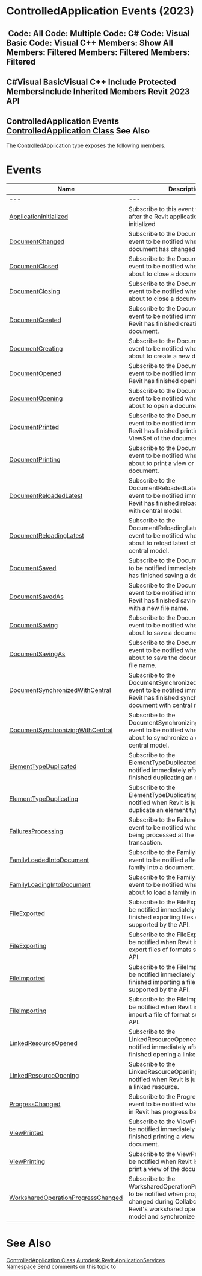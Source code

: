 # ControlledApplication Events (2023)

﻿
 Code: All Code: Multiple Code: C# Code: Visual Basic Code: Visual C++  Members: Show All Members: Filtered Members: Filtered Members: Filtered   
---  
C#Visual BasicVisual C++
Include Protected MembersInclude Inherited Members
Revit 2023 API  
---  
ControlledApplication Events  
[ControlledApplication Class](35859972-2407-3910-cb07-bbb337e307e6.md "ControlledApplication Class") See Also  
---  
The [ControlledApplication](35859972-2407-3910-cb07-bbb337e307e6.md "ControlledApplication Class") type exposes the following members.
# Events
| Name | Description |
| --- | --- |
| --- | --- | --- |
| [ApplicationInitialized](1d917597-712c-cec3-db2a-8301c62a8ee3.md "ApplicationInitialized Event") | Subscribe to this event to get notified after the Revit application has been initialized |
| [DocumentChanged](f7acc5b4-a1b4-12ca-802b-0ee78942589e.md "DocumentChanged Event") | Subscribe to the DocumentChanged event to be notified when Revit document has changed. |
| [DocumentClosed](b089cc05-ba85-03c2-e256-9f18ca7affc9.md "DocumentClosed Event") | Subscribe to the DocumentClosing event to be notified when Revit is just about to close a document. |
| [DocumentClosing](2f0a7a6f-ed8b-0518-c5f8-edb14b321296.md "DocumentClosing Event") | Subscribe to the DocumentClosing event to be notified when Revit is just about to close a document. |
| [DocumentCreated](89f514bf-f067-308d-0518-f050450bde72.md "DocumentCreated Event") | Subscribe to the DocumentCreated event to be notified immediately after Revit has finished creating a new document. |
| [DocumentCreating](5814928c-7794-395a-fdcd-5c3bd13b73ed.md "DocumentCreating Event") | Subscribe to the DocumentCreating event to be notified when Revit is just about to create a new document. |
| [DocumentOpened](7e5bc7a1-0475-b2ec-0aec-c410015737fe.md "DocumentOpened Event") | Subscribe to the DocumentOpened event to be notified immediately after Revit has finished opening a document. |
| [DocumentOpening](99a0bcc4-fede-b66b-198d-a53f46ecf149.md "DocumentOpening Event") | Subscribe to the DocumentOpening event to be notified when Revit is just about to open a document. |
| [DocumentPrinted](2bef4cd3-5ef7-8bf9-1d90-f6e9f875ac28.md "DocumentPrinted Event") | Subscribe to the DocumentPrinted event to be notified immediately after Revit has finished printing a view or ViewSet of the document. |
| [DocumentPrinting](4f2f328a-3f67-4679-0f78-a5ee36ae95db.md "DocumentPrinting Event") | Subscribe to the DocumentPrinting event to be notified when Revit is just about to print a view or ViewSet of the document. |
| [DocumentReloadedLatest](9b16d42f-2b88-d162-b266-8afa5222c439.md "DocumentReloadedLatest Event") | Subscribe to the DocumentReloadedLatestEventArgs event to be notified immediately after Revit has finished reloading a document with central model. |
| [DocumentReloadingLatest](07307104-752f-e7da-b124-793dc35cb5ec.md "DocumentReloadingLatest Event") | Subscribe to the DocumentReloadingLatestEventArgs event to be notified when Revit is just about to reload latest changes from a central model. |
| [DocumentSaved](bb944bb2-2141-4116-339f-4d13b6f6a6a5.md "DocumentSaved Event") | Subscribe to the DocumentSaved event to be notified immediately after Revit has finished saving a document. |
| [DocumentSavedAs](5a68e38b-2156-eab1-c08b-dbc9a815b618.md "DocumentSavedAs Event") | Subscribe to the DocumentSavedAs event to be notified immediately after Revit has finished saving document with a new file name. |
| [DocumentSaving](4a70d25a-c609-0e18-dad4-f34c7c349092.md "DocumentSaving Event") | Subscribe to the DocumentSaving event to be notified when Revit is just about to save a document. |
| [DocumentSavingAs](ebfb171a-041e-636a-0c9e-62c4706cb146.md "DocumentSavingAs Event") | Subscribe to the DocumentSavingAs event to be notified when Revit is just about to save the document with a new file name. |
| [DocumentSynchronizedWithCentral](5cb6e92e-80b0-24e3-943c-a246566e4318.md "DocumentSynchronizedWithCentral Event") | Subscribe to the DocumentSynchronizedWithCentral event to be notified immediately after Revit has finished synchronizing a document with central model. |
| [DocumentSynchronizingWithCentral](20644173-bd8c-3598-4ac1-4c874679f8e8.md "DocumentSynchronizingWithCentral Event") | Subscribe to the DocumentSynchronizingWithCentral event to be notified when Revit is just about to synchronize a document with central model. |
| [ElementTypeDuplicated](470b50f6-5f49-a585-4b00-13b4131fb0c2.md "ElementTypeDuplicated Event") | Subscribe to the ElementTypeDuplicated event to be notified immediately after Revit has finished duplicating an element type. |
| [ElementTypeDuplicating](d4e741ea-cacc-a592-f2c1-ab2e4aa633bd.md "ElementTypeDuplicating Event") | Subscribe to the ElementTypeDuplicating event to be notified when Revit is just about to duplicate an element type. |
| [FailuresProcessing](388605d5-1096-6017-6b3b-f818a36eeffc.md "FailuresProcessing Event") | Subscribe to the FailuresProcessing event to be notified when failures are being processed at the end of transaction. |
| [FamilyLoadedIntoDocument](8c607130-85f3-b6e4-bfb9-a9e2404022c1.md "FamilyLoadedIntoDocument Event") | Subscribe to the FamilyLoadedInto event to be notified after Revit loaded a family into a document. |
| [FamilyLoadingIntoDocument](f6b8877c-57ae-f0f3-4a65-e87b26ebbd28.md "FamilyLoadingIntoDocument Event") | Subscribe to the FamilyLoadingInto event to be notified when Revit is just about to load a family into a document. |
| [FileExported](b319fd4a-07af-ddac-41a2-f1478d4ff100.md "FileExported Event") | Subscribe to the FileExported event to be notified immediately after Revit has finished exporting files of formats supported by the API. |
| [FileExporting](c1f11a68-7712-17bf-dde3-04a077a7e6cf.md "FileExporting Event") | Subscribe to the FileExporting event to be notified when Revit is just about to export files of formats supported by the API. |
| [FileImported](53d944f4-4e2a-3625-d4cb-0eb454ed87aa.md "FileImported Event") | Subscribe to the FileImported event to be notified immediately after Revit has finished importing a file of format supported by the API. |
| [FileImporting](5cd9ac35-6b1f-1084-c1f2-55d7dbc3b3ff.md "FileImporting Event") | Subscribe to the FileImporting event to be notified when Revit is just about to import a file of format supported by the API. |
| [LinkedResourceOpened](4173dab8-f4da-ea8d-98c5-d6685349f159.md "LinkedResourceOpened Event") | Subscribe to the LinkedResourceOpened event to be notified immediately after Revit has finished opening a linked resource. |
| [LinkedResourceOpening](7b027897-ea2a-a1ac-18b4-c2bd6717923d.md "LinkedResourceOpening Event") | Subscribe to the LinkedResourceOpening event to be notified when Revit is just about to open a linked resource. |
| [ProgressChanged](ec8d2e0e-dc55-d87b-b80a-32a0acce8246.md "ProgressChanged Event") | Subscribe to the ProgressChanged event to be notified when an operation in Revit has progress bar data available. |
| [ViewPrinted](08ae1e5f-e69a-421e-e04a-73f88711967a.md "ViewPrinted Event") | Subscribe to the ViewPrinted event to be notified immediately after Revit has finished printing a view of the document. |
| [ViewPrinting](af45ed82-9ed8-ba3c-56fc-4df00af0cf35.md "ViewPrinting Event") | Subscribe to the ViewPrinting event to be notified when Revit is just about to print a view of the document. |
| [WorksharedOperationProgressChanged](9163633b-1939-f5a2-313a-ebb66aa062d0.md "WorksharedOperationProgressChanged Event") | Subscribe to the WorksharedOperationProgressChanged to be notified when progress has changed during Collaboration for Revit's workshared operations: open model and synchronize with central. |

# See Also
[ControlledApplication Class](35859972-2407-3910-cb07-bbb337e307e6.md "ControlledApplication Class")
[Autodesk.Revit.ApplicationServices Namespace](91957e18-2935-006c-83ab-3b5b9dbb5928.md "Autodesk.Revit.ApplicationServices Namespace")
Send comments on this topic to 